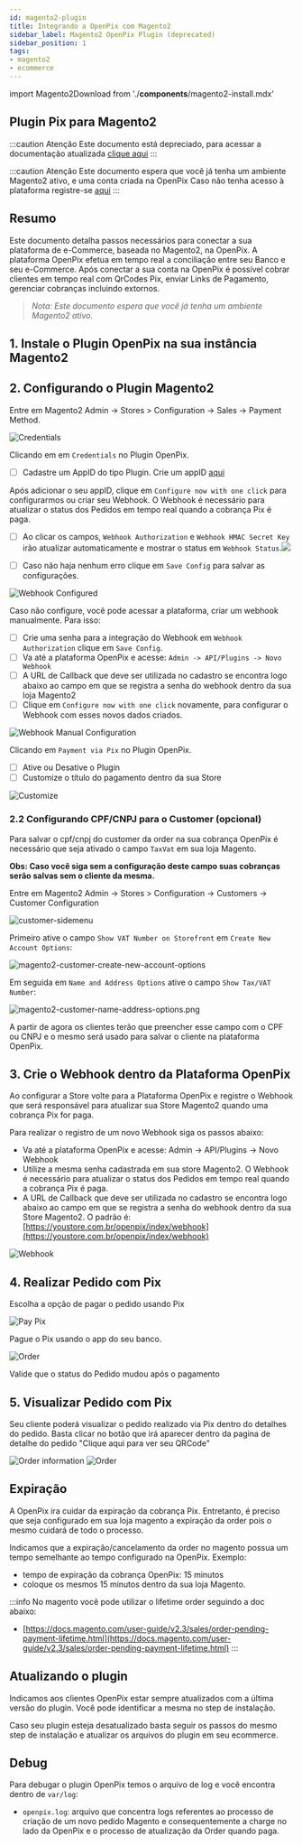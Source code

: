 ```yaml
---
id: magento2-plugin
title: Integrando a OpenPix com Magento2
sidebar_label: Magento2 OpenPix Plugin (deprecated)
sidebar_position: 1
tags:
- magento2
- ecommerce
---
```


import Magento2Download from './__components__/magento2-install.mdx'

## Plugin Pix para Magento2

:::caution Atenção
Este documento está depreciado, para acessar a documentação atualizada [clique aqui](/docs/ecommerce/magento2/magento2-oneclick)
:::

:::caution Atenção
Este documento espera que você já tenha um ambiente Magento2 ativo, e uma conta criada na OpenPix
Caso não tenha acesso à plataforma registre-se [aqui](https://app.openpix.com/register?src=magento2-docs)
:::

## Resumo

Este documento detalha passos necessários para conectar a sua plataforma de e-Commerce, baseada no Magento2, na OpenPix. A plataforma OpenPix efetua em tempo real a conciliação entre seu Banco e seu e-Commerce.
Após conectar a sua conta na OpenPix é possível cobrar clientes em tempo real com QrCodes Pix, enviar Links de Pagamento, gerenciar cobranças incluindo extornos.

> *Nota: Este documento espera que você já tenha um ambiente Magento2 ativo.*

## 1. Instale o Plugin OpenPix na sua instância Magento2

<Magento2Download />

## 2. Configurando o Plugin Magento2

Entre em Magento2 Admin -> Stores > Configuration -> Sales -> Payment Method.

![Credentials](./__assets__/magento2-credentials.png)

Clicando em em `Credentials` no Plugin OpenPix.

- [ ] Cadastre um AppID do tipo Plugin. Crie um appID [aqui](../../apis/api-getting-started.md)

Após adicionar o seu appID, clique em `Configure now with one click` para configurarmos ou criar seu Webhook. O Webhook é necessário para atualizar o status dos Pedidos em tempo real quando a cobrança Pix é paga.

- [ ] Ao clicar os campos, `Webhook Authorization` e `Webhook HMAC Secret Key` irão atualizar automaticamente e mostrar o status em `Webhook Status`.![](__assets__/magento2-webhook-configured.png)

- [ ] Caso não haja nenhum erro clique em `Save Config` para salvar as configurações.

![Webhook Configured](./__assets__/magento2-webhook-configured.png)

Caso não configure, você pode acessar a plataforma, criar um webhook manualmente. Para isso:

- [ ] Crie uma senha para a integração do Webhook em `Webhook Authorization` clique em `Save Config`.
- [ ] Va até a plataforma OpenPix e acesse: `Admin -> API/Plugins -> Novo Webhook`
- [ ] A URL de Callback que deve ser utilizada no cadastro se encontra logo abaixo ao campo em que se registra a senha do webhook dentro da sua loja Magento2
- [ ] Clique em `Configure now with one click` novamente, para configurar o Webhook com esses novos dados criados.

![Webhook Manual Configuration](./__assets__/magento2-new-webhook.png)

Clicando em `Payment via Pix` no Plugin OpenPix.

- [ ] Ative ou Desative o Plugin
- [ ] Customize o título do pagamento dentro da sua Store

![Customize](./__assets__/magento2-customize.png)

### 2.2 Configurando CPF/CNPJ para o Customer (opcional)

Para salvar o cpf/cnpj do customer da order na sua cobrança OpenPix é necessário que seja ativado o campo `TaxVat` em sua loja Magento.

__Obs: Caso você siga sem a configuração deste campo suas cobranças serão salvas sem o cliente da mesma.__

Entre em Magento2 Admin -> Stores > Configuration -> Customers -> Customer Configuration

![customer-sidemenu](./__assets__/magento2-customer-sidemenu.png)

Primeiro ative o campo `Show VAT Number on Storefront` em `Create New Account Options`:

![magento2-customer-create-new-account-options](./__assets__/magento2-customer-create-new-account-options.png)

Em seguida em `Name and Address Options` ative o campo `Show Tax/VAT Number`:

![magento2-customer-name-address-options.png](./__assets__/magento2-customer-name-address-options.png)

A partir de agora os clientes terão que preencher esse campo com o CPF ou CNPJ e o mesmo será usado para salvar o cliente na plataforma OpenPix.

## 3. Crie o Webhook dentro da Plataforma OpenPix

Ao configurar a Store volte para a Plataforma OpenPix e registre o Webhook que será responsável para atualizar sua Store Magento2 quando uma cobrança Pix for paga.

Para realizar o registro de um novo Webhook siga os passos abaixo:

- Va até a plataforma OpenPix e acesse: Admin -> API/Plugins -> Novo Webhook
- Utilize a mesma senha cadastrada em sua store Magento2. O Webhook é necessário para atualizar o status dos Pedidos em tempo real quando a cobrança Pix é paga.
- A URL de Callback que deve ser utilizada no cadastro se encontra logo abaixo ao campo em que se registra a senha do webhook dentro da sua Store Magento2. O padrão é: [https://youstore.com.br/openpix/index/webhook](https://youstore.com.br/openpix/index/webhook)

![Webhook](./__assets__/magento2-webhook-configuration.png)

## 4. Realizar Pedido com Pix

Escolha a opção de pagar o pedido usando Pix

![Pay Pix](./__assets__/magento2-checkout-cart.png)

Pague o Pix usando o app do seu banco.

![Order](./__assets__/magento2-order.png)

Valide que o status do Pedido mudou após o pagamento

## 5. Visualizar Pedido com Pix

Seu cliente poderá visualizar o pedido realizado via Pix dentro do detalhes do pedido. Basta clicar no botão que irá aparecer dentro da pagina de detalhe do pedido "Clique aqui para ver seu QRCode"

![Order information](./__assets__/magento2-order-info.png)
![Order](./__assets__/magento2-order-detail.png)

## Expiração

A OpenPix ira cuidar da expiração da cobrança Pix. Entretanto, é preciso que seja configurado em sua loja magento a expiração da order pois o mesmo cuidará de todo o processo.

Indicamos que a expiração/cancelamento da order no magento possua um tempo semelhante ao tempo configurado na OpenPix. Exemplo:

- tempo de expiração da cobrança OpenPix: 15 minutos
- coloque os mesmos 15 minutos dentro da sua loja Magento.

:::info
No magento você pode utilizar o lifetime order seguindo a doc abaixo:

- [https://docs.magento.com/user-guide/v2.3/sales/order-pending-payment-lifetime.html](https://docs.magento.com/user-guide/v2.3/sales/order-pending-payment-lifetime.html)
:::

## Atualizando o plugin

Indicamos aos clientes OpenPix estar sempre atualizados com a última versão do plugin. Você pode identificar a mesma no step de instalação.

Caso seu plugin esteja desatualizado basta seguir os passos do mesmo step de instalação e atualizar os arquivos do plugin em seu ecommerce.

## Debug

Para debugar o plugin OpenPix temos o arquivo de log e você encontra dentro de `var/log`:

- `openpix.log`: arquivo que concentra logs referentes ao processo de criação de um novo pedido Magento e consequentemente a charge no lado da OpenPix e o processo de atualização da Order quando paga.
